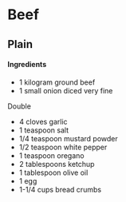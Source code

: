 # Beef

## Plain

#### Ingredients

* 1 kilogram ground beef
* 1 small onion diced very fine

Double
* 4 cloves garlic
* 1 teaspoon salt
* 1/4 teaspoon mustard powder
* 1/2 teaspoon white pepper
* 1 teaspoon oregano
* 2 tablespoons ketchup
* 1 tablespoon olive oil
* 1 egg
* 1-1/4 cups bread crumbs
